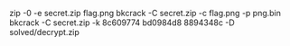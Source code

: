 zip -0 -e secret.zip flag.png
bkcrack -C secret.zip -c flag.png -p png.bin
bkcrack -C secret.zip -k 8c609774 bd0984d8 8894348c -D solved/decrypt.zip
